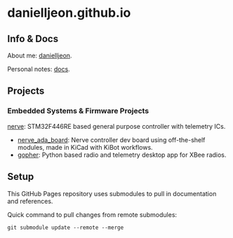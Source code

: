 # danielljeon.github.io

## Info & Docs

About me: [danielljeon](danielljeon).

Personal notes: [docs](docs).

## Projects

### Embedded Systems & Firmware Projects

[nerve](https://github.com/danielljeon/nerve): STM32F446RE based general purpose
controller with telemetry ICs.

- [nerve_ada_board](https://github.com/danielljeon/nerve_ada_board): Nerve
  controller dev board using off-the-shelf modules, made in KiCad with KiBot
  workflows.
- [gopher](https://github.com/danielljeon/gopher): Python based radio and
  telemetry desktop app for XBee radios.

## Setup

This GitHub Pages repository uses submodules to pull in documentation and
references.

Quick command to pull changes from remote submodules:

```shell
git submodule update --remote --merge
```
